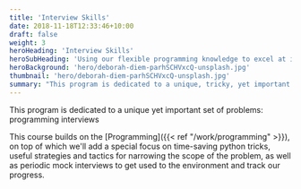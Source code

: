 ```yaml
---
title: 'Interview Skills'
date: 2018-11-18T12:33:46+10:00
draft: false
weight: 3
heroHeading: 'Interview Skills'
heroSubHeading: 'Using our flexible programming knowledge to excel at interview problems'
heroBackground: 'hero/deborah-diem-parhSCHVxcQ-unsplash.jpg'
thumbnail: 'hero/deborah-diem-parhSCHVxcQ-unsplash.jpg'
summary: "This program is dedicated to a unique, tricky, yet important set of problems: programming interviews."
---
```


This program is dedicated to a unique yet important set of problems: programming interviews

This course builds on the [Programming]({{< ref "/work/programming" >}}), on top of which we'll add a special focus on time-saving python tricks, useful strategies and tactics for narrowing the scope of the problem, as well as periodic mock interviews to get used to the environment and track our progress.
